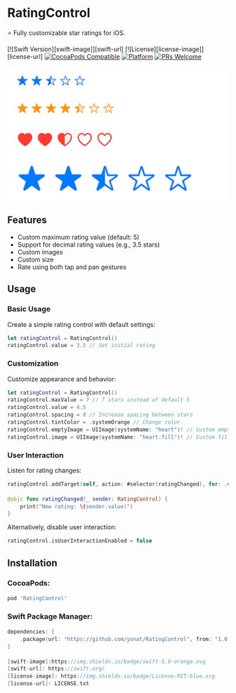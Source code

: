 # RatingControl

⭐️ Fully customizable star ratings for iOS.

[![Swift Version][swift-image]][swift-url]
[![License][license-image]][license-url]
[![CocoaPods Compatible](https://img.shields.io/cocoapods/v/RatingControl.svg)](https://img.shields.io/cocoapods/v/RatingControl.svg)
[![Platform](https://img.shields.io/cocoapods/p/RatingControl.svg?style=flat)](http://cocoapods.org/pods/RatingControl)
[![PRs Welcome](https://img.shields.io/badge/PRs-welcome-brightgreen.svg?style=flat-square)](http://makeapullrequest.com)

<img align="center" src="Screenshots/RatingControl.png">

## Features

* Custom maximum rating value (default: 5)
* Support for decimal rating values (e.g., 3.5 stars)
* Custom images
* Custom size
* Rate using both tap and pan gestures

## Usage

### Basic Usage

Create a simple rating control with default settings:

```swift
let ratingControl = RatingControl()
ratingControl.value = 3.5 // Set initial rating
```

### Customization

Customize appearance and behavior:

```swift
let ratingControl = RatingControl()
ratingControl.maxValue = 7 // 7 stars instead of default 5
ratingControl.value = 4.5
ratingControl.spacing = 8 // Increase spacing between stars
ratingControl.tintColor = .systemOrange // Change color
ratingControl.emptyImage = UIImage(systemName: "heart")! // Custom empty image
ratingControl.image = UIImage(systemName: "heart.fill")! // Custom filled image
```

### User Interaction

Listen for rating changes:

```swift
ratingControl.addTarget(self, action: #selector(ratingChanged), for: .valueChanged)

@objc func ratingChanged(_ sender: RatingControl) {
    print("New rating: \(sender.value)")
}
```

Alternatively, disable user interaction:

```swift
ratingControl.isUserInteractionEnabled = false
```

## Installation

### CocoaPods:

```ruby
pod 'RatingControl'
```

### Swift Package Manager:

```swift
dependencies: [
    .package(url: "https://github.com/yonat/RatingControl", from: "1.0.0")
]

[swift-image]:https://img.shields.io/badge/swift-5.9-orange.svg
[swift-url]: https://swift.org/
[license-image]: https://img.shields.io/badge/License-MIT-blue.svg
[license-url]: LICENSE.txt
